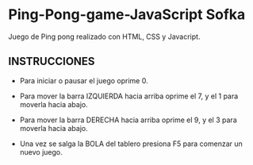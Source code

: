 # Ping-Pong-game-JavaScript Sofka

Juego de Ping pong realizado con HTML, CSS y Javacript.

## INSTRUCCIONES

- Para iniciar o pausar el juego oprime 0.

- Para mover la barra IZQUIERDA hacia arriba oprime el 7, y el 1 para moverla hacia abajo.
            
- Para mover la barra DERECHA hacia arriba oprime el 9, y el 3 para moverla hacia abajo.

- Una vez se salga la BOLA del tablero presiona F5 para comenzar un nuevo juego.